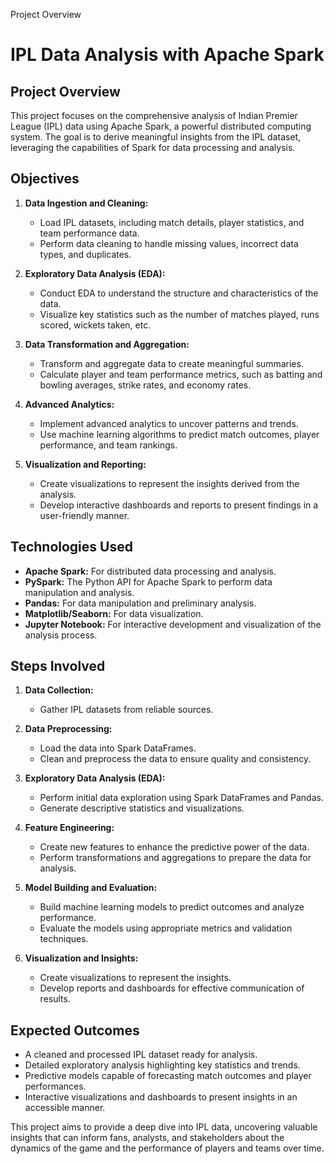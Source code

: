 Project Overview

# IPL Data Analysis with Apache Spark

## Project Overview
This project focuses on the comprehensive analysis of Indian Premier League (IPL) data using Apache Spark, a powerful distributed computing system. The goal is to derive meaningful insights from the IPL dataset, leveraging the capabilities of Spark for data processing and analysis.

## Objectives
1. **Data Ingestion and Cleaning:**
   - Load IPL datasets, including match details, player statistics, and team performance data.
   - Perform data cleaning to handle missing values, incorrect data types, and duplicates.

2. **Exploratory Data Analysis (EDA):**
   - Conduct EDA to understand the structure and characteristics of the data.
   - Visualize key statistics such as the number of matches played, runs scored, wickets taken, etc.

3. **Data Transformation and Aggregation:**
   - Transform and aggregate data to create meaningful summaries.
   - Calculate player and team performance metrics, such as batting and bowling averages, strike rates, and economy rates.

4. **Advanced Analytics:**
   - Implement advanced analytics to uncover patterns and trends.
   - Use machine learning algorithms to predict match outcomes, player performance, and team rankings.

5. **Visualization and Reporting:**
   - Create visualizations to represent the insights derived from the analysis.
   - Develop interactive dashboards and reports to present findings in a user-friendly manner.

## Technologies Used
- **Apache Spark:** For distributed data processing and analysis.
- **PySpark:** The Python API for Apache Spark to perform data manipulation and analysis.
- **Pandas:** For data manipulation and preliminary analysis.
- **Matplotlib/Seaborn:** For data visualization.
- **Jupyter Notebook:** For interactive development and visualization of the analysis process.

## Steps Involved
1. **Data Collection:**
   - Gather IPL datasets from reliable sources.

2. **Data Preprocessing:**
   - Load the data into Spark DataFrames.
   - Clean and preprocess the data to ensure quality and consistency.

3. **Exploratory Data Analysis (EDA):**
   - Perform initial data exploration using Spark DataFrames and Pandas.
   - Generate descriptive statistics and visualizations.

4. **Feature Engineering:**
   - Create new features to enhance the predictive power of the data.
   - Perform transformations and aggregations to prepare the data for analysis.

5. **Model Building and Evaluation:**
   - Build machine learning models to predict outcomes and analyze performance.
   - Evaluate the models using appropriate metrics and validation techniques.

6. **Visualization and Insights:**
   - Create visualizations to represent the insights.
   - Develop reports and dashboards for effective communication of results.

## Expected Outcomes
- A cleaned and processed IPL dataset ready for analysis.
- Detailed exploratory analysis highlighting key statistics and trends.
- Predictive models capable of forecasting match outcomes and player performances.
- Interactive visualizations and dashboards to present insights in an accessible manner.

This project aims to provide a deep dive into IPL data, uncovering valuable insights that can inform fans, analysts, and stakeholders about the dynamics of the game and the performance of players and teams over time.
